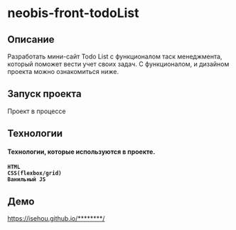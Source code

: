 <h1>neobis-front-todoList</h1>

<h2>Описание</h2>

Разработать мини-сайт Todo List с функционалом таск менеджмента, который поможет вести учет своих задач. С функционалом, и дизайном проекта можно ознакомиться ниже.

<h2>Запуск проекта</h2>

Проект в процессе

<h2>Технологии</h2>

<h4>Технологии, которые используются в проекте.<h4>

    HTML
    CSS(flexbox/grid)
    Ванильный JS

<h2>Демо</h2>

https://isehou.github.io/********/
